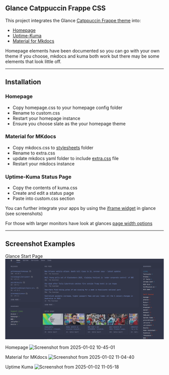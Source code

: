 ## Glance Catppuccin Frappe CSS

This project integrates the Glance [Catppuccin Frappe theme](https://github.com/glanceapp/glance/blob/v0.6.2/docs/themes.md) into:

- [Homepage](https://gethomepage.dev/)
- [Uptime-Kuma](https://github.com/louislam/uptime-kuma)
- [Material for Mkdocs](https://squidfunk.github.io/mkdocs-material/) 

Homepage elements have been documented so you can go with your own theme if you choose, mkdocs and kuma both work but there may be some elements that look little off.

---

## Installation

### Homepage
- Copy homepage.css to your homepage config folder
- Rename to custom.css
- Restart your homepage instance
- Ensure you choose slate as the your homepage theme

### Material for MKdocs
- Copy mkdocs.css to [stylesheets](https://squidfunk.github.io/mkdocs-material/customization/?h=css#additional-css) folder
- Rename to extra.css
- update mkdocs yaml folder to include [extra.css](https://squidfunk.github.io/mkdocs-material/customization/?h=css#additional-css) file
- Restart your mkdocs instance

### Uptime-Kuma Status Page
- Copy the contents of kuma.css
- Create and edit a status page
- Paste into custom.css section 

You can further integrate your apps by using the [iframe widget](https://github.com/glanceapp/glance/blob/v0.6.2/docs/configuration.md#iframe) in glance (see screenshots)

For those with larger monitors have look at glances [page width options](https://github.com/glanceapp/glance/blob/v0.6.2/docs/configuration.md#pages--columns) 

---

## Screenshot Examples

Glance Start Page
![Screenshot](https://github.com/stonkage/fantastic-broccoli/blob/main/screenshots/glance.png)

Homepage
![Screenshot from 2025-01-02 10-45-01](https://github.com/user-attachments/assets/2bda7047-9310-465d-b22f-8f4a502ce039)

Material for MKdocs
![Screenshot from 2025-01-02 11-04-40](https://github.com/user-attachments/assets/83ca6418-0248-4b4d-a0d2-99b36f98fc1d)

Uptime Kuma
![Screenshot from 2025-01-02 11-05-18](https://github.com/user-attachments/assets/1e3e31ec-ade9-452b-bfaf-195eedb1a5ba)





